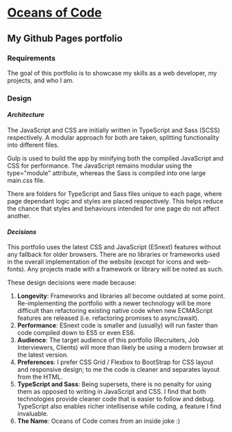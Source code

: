 # [Oceans of Code](https://oceansofcode.com)

## My Github Pages portfolio

### Requirements

The goal of this portfolio is to showcase my skills as a web developer, my projects, and who I am.

### Design

#### *Architecture*

The JavaScript and CSS are initially written in TypeScript and Sass (SCSS) respectively. A modular approach for both are taken, splitting functionality into different files.

Gulp is used to build the app by minifying both the compiled JavaScript and CSS for performance. The JavaScript remains modular using the type="module" attribute, whereas the Sass is compiled into one large main.css file.

There are folders for TypeScript and Sass files unique to each page, where page dependant logic and styles are placed respectively. This helps reduce the chance that styles and behaviours intended for one page do not affect another.

#### *Decisions*

This portfolio uses the latest CSS and JavaScript (ESnext) features without any fallback for older browsers. There are no libraries or frameworks used in the overall implementation of the website (except for icons and web-fonts). Any projects made with a framework or library will be noted as such.

These design decisions were made because:

1. **Longevity**: Frameworks and libraries all become outdated at some point. Re-implementing the portfolio with a newer technology will be more difficult than refactoring existing native code when new ECMAScript features are released (i.e. refactoring promises to async/await).
2. **Performance**: ESnext code is smaller and (usually) will run faster than code compiled down to ES5 or even ES6.
3. **Audience**: The target audience of this portfolio (Recruiters, Job Interviewers, Clients) will more than likely be using a modern browser at the latest version.
4. **Preferences**: I prefer CSS Grid / Flexbox to BootStrap for CSS layout and responsive design; to me the code is cleaner and separates layout from the HTML.
5. **TypeScript and Sass**: Being supersets, there is no penalty for using them as opposed to writing in JavaScript and CSS. I find that both technologies provide cleaner code that is easier to follow and debug. TypeScript also enables richer intellisense while coding, a feature I find invaluable.
6. **The Name**: Oceans of Code comes from an inside joke :)
